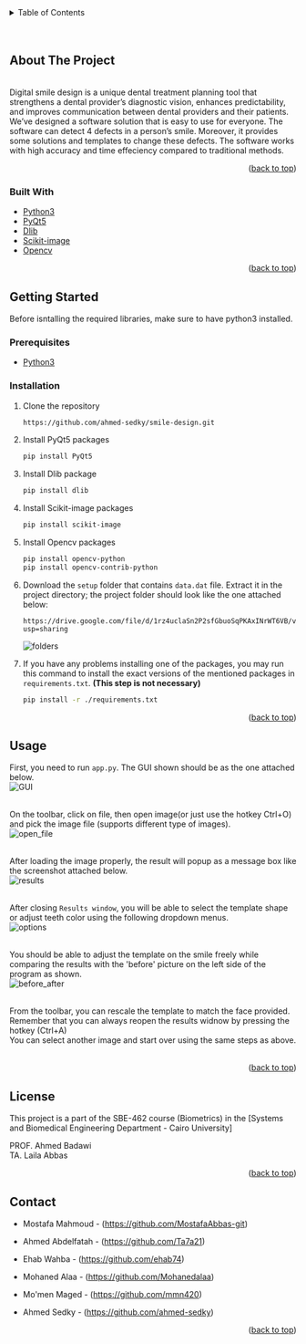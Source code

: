 <div id="top"></div>



<!-- TABLE OF CONTENTS -->
<details>
  <summary>Table of Contents</summary>
  <ol>
    <li>
      <a href="#about-the-project">About The Project</a>
      <ul>
        <li><a href="#built-with">Built With</a></li>
      </ul>
    </li>
    <li>
      <a href="#getting-started">Getting Started</a>
      <ul>
        <li><a href="#prerequisites">Prerequisites</a></li>
        <li><a href="#installation">Installation</a></li>
      </ul>
    </li>
    <li><a href="#usage">Usage</a></li>
    <li><a href="#license">License</a></li>
    <li><a href="#contact">Contact</a></li>
  </ol>
</details>
<br /><br />

<!-- ABOUT THE PROJECT -->
## **About The Project**
\
Digital smile design is a unique dental treatment
planning tool that strengthens a dental provider’s diagnostic
vision, enhances predictability, and improves communication
between dental providers and their patients. We’ve designed a
software solution that is easy to use for everyone. The software
can detect 4 defects in a person’s smile. Moreover, it provides
some solutions and templates to change these defects. The
software works with high accuracy and time effeciency compared
to traditional methods.


<p align="right">(<a href="#top">back to top</a>)</p>



### **Built With**

* [Python3](https://www.python.org/download/releases/3.0/)
* [PyQt5](https://pypi.org/project/PyQt5/)
* [Dlib](https://pypi.org/project/dlib/)
* [Scikit-image](https://pypi.org/project/scikit-image/)
* [Opencv](https://pypi.org/project/opencv-python/)

<p align="right">(<a href="#top">back to top</a>)</p>



<!-- GETTING STARTED -->
## **Getting Started**

Before isntalling the required libraries, make sure to have python3 installed.

### Prerequisites

* [Python3](https://www.python.org/download/releases/3.0/)
  

### Installation

1. Clone the repository
   ```sh
   https://github.com/ahmed-sedky/smile-design.git
   ```

2. Install PyQt5 packages
   ```sh
   pip install PyQt5
   ```

3. Install Dlib package
   ```sh
   pip install dlib
   ```
4. Install Scikit-image packages
   ```sh
   pip install scikit-image
   ```

5. Install Opencv packages
   ```sh
   pip install opencv-python
   pip install opencv-contrib-python
   ```
  
6. Download the `setup` folder that contains `data.dat` file. Extract it in the project directory; the project folder should look like the one attached below:
   ```
   https://drive.google.com/file/d/1rz4uclaSn2P2sfGbuoSqPKAxINrWT6VB/view?usp=sharing
   ```
    ![folders](./readme-images/folders.png)


7. If you have any problems installing one of the packages, you may run this command to install the exact versions of the mentioned packages in `requirements.txt`.
 **(This step is not necessary)**
   ```sh
   pip install -r ./requirements.txt
   ```
  
<p align="right">(<a href="#top">back to top</a>)</p>



<!-- USAGE EXAMPLES -->
## **Usage**

First, you need to run `app.py`. The GUI shown should be as the one attached below. \
![GUI](./readme-images/gui_open.png)
<br /><br />

On the toolbar, click on file, then open image(or just use the hotkey Ctrl+O) and pick the image file (supports different type of images). \
![open_file](./readme-images/open_file.png) 
<br /><br />

After loading the image properly, the result will popup as a message box like the screenshot attached below.
\
![results](./readme-images/results.png)
<br /><br />

After closing `Results window`, you will be able to select the template shape or adjust teeth color using the following dropdown menus.
\
![options](./readme-images/options.png)
<br /><br />

You should be able to adjust the template on the smile freely while comparing the results with the 'before' picture on the left side of the program as shown.
\
![before_after](./readme-images/before_after.png)
<br /><br />

From the toolbar, you can rescale the template to match the face provided. Remember that you can always reopen the results widnow by pressing the hotkey (Ctrl+A)\
You can select another image and start over using the same steps as above. 
<br /><br />

<p align="right">(<a href="#top">back to top</a>)</p>



<!-- LICENSE -->
## **License**

This project is a part of the SBE-462 course (Biometrics) in the [Systems and Biomedical Engineering Department - Cairo University]
 
PROF. Ahmed Badawi\
TA. Laila Abbas

<p align="right">(<a href="#top">back to top</a>)</p>



<!-- CONTACT -->
## **Contact**

* Mostafa Mahmoud - (https://github.com/MostafaAbbas-git)

* Ahmed Abdelfatah - (https://github.com/Ta7a21)

* Ehab Wahba - (https://github.com/ehab74)

* Mohaned Alaa - (https://github.com/Mohanedalaa)

* Mo'men Maged - (https://github.com/mmn420)

* Ahmed Sedky - (https://github.com/ahmed-sedky)

<p align="right">(<a href="#top">back to top</a>)</p>

